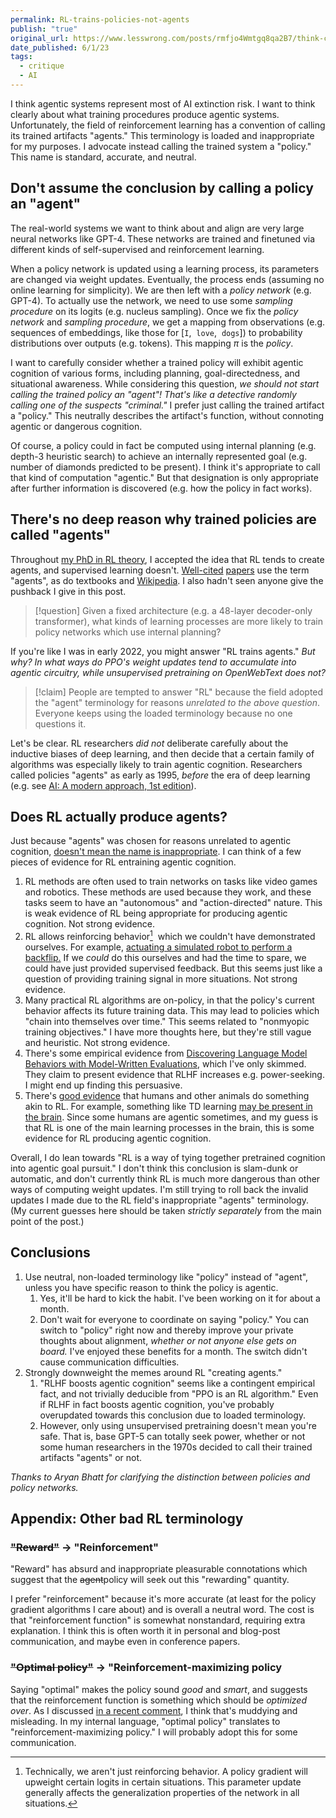 ```yaml
---
permalink: RL-trains-policies-not-agents
publish: "true"
original_url: https://www.lesswrong.com/posts/rmfjo4Wmtgq8qa2B7/think-carefully-before-calling-rl-policies-agents
date_published: 6/1/23
tags:
  - critique
  - AI
---
```


I think agentic systems represent most of AI extinction risk. I want to think clearly about what training procedures produce agentic systems. Unfortunately, the field of reinforcement learning has a convention of calling its trained artifacts "agents." This terminology is loaded and inappropriate for my purposes. I advocate instead calling the trained system a "policy." This name is standard, accurate, and neutral.

## Don't assume the conclusion by calling a policy an "agent"

The real-world systems we want to think about and align are very large neural networks like GPT-4. These networks are trained and finetuned via different kinds of self-supervised and reinforcement learning.

When a policy network is updated using a learning process, its parameters are changed via weight updates. Eventually, the process ends (assuming no online learning for simplicity). We are then left with a _policy network_ (e.g. GPT-4). To actually use the network, we need to use some _sampling procedure_ on its logits (e.g. nucleus sampling). Once we fix the _policy network_ and _sampling procedure_, we get a mapping from observations (e.g. sequences of embeddings, like those for [`I`,  `love`,  `dogs`]) to probability distributions over outputs (e.g. tokens). This mapping $\pi$ is the _policy_.

I want to carefully consider whether a trained policy will exhibit agentic cognition of various forms, including planning, goal-directedness, and situational awareness. While considering this question, _we should not start calling the trained policy an "agent"! That's like a detective randomly calling one of the suspects "criminal."_ I prefer just calling the trained artifact a "policy." This neutrally describes the artifact's function, without connoting agentic or dangerous cognition.

Of course, a policy could in fact be computed using internal planning (e.g. depth-3 heuristic search) to achieve an internally represented goal (e.g. number of diamonds predicted to be present). I think it's appropriate to call that kind of computation "agentic." But that designation is only appropriate after further information is discovered (e.g. how the policy in fact works).

## There's no deep reason why trained policies are called "agents"

Throughout [my PhD in RL theory](https://turntrout.com/alignment-phd), I accepted the idea that RL tends to create agents, and supervised learning doesn't. [Well-cited](https://arxiv.org/pdf/1312.5602.pdf) [papers](https://arxiv.org/abs/1912.06680) use the term "agents", as do textbooks and [Wikipedia](https://en.wikipedia.org/wiki/Reinforcement_learning). I also hadn't seen anyone give the pushback I give in this post.

> [!question]
> Given a fixed architecture (e.g. a 48-layer decoder-only transformer), what kinds of learning processes are more likely to train policy networks which use internal planning?

If you're like I was in early 2022, you might answer "RL trains agents." _But why? In what ways do PPO's weight updates tend to accumulate into agentic circuitry, while unsupervised pretraining on OpenWebText does not?_

> [!claim]
> People are tempted to answer "RL" because the field adopted the "agent" terminology for reasons _unrelated to the above question_. Everyone keeps using the loaded terminology because no one questions it.

Let's be clear. RL researchers _did not_ deliberate carefully about the inductive biases of deep learning, and then decide that a certain family of algorithms was especially likely to train agentic cognition. Researchers called policies "agents" as early as 1995, _before_ the era of deep learning (e.g. see [AI: A modern approach, 1st edition](https://en.wikipedia.org/wiki/Artificial_Intelligence:_A_Modern_Approach)).

## Does RL actually produce agents?

Just because "agents" was chosen for reasons unrelated to agentic cognition, [doesn't mean the name is inappropriate](https://www.lesswrong.com/posts/qNZM3EGoE5ZeMdCRt/reversed-stupidity-is-not-intelligence). I can think of a few pieces of evidence for RL entraining agentic cognition.

1. RL methods are often used to train networks on tasks like video games and robotics. These methods are used because they work, and these tasks seem to have an "autonomous" and "action-directed" nature. This is weak evidence of RL being appropriate for producing agentic cognition. Not strong evidence.
2. RL allows reinforcing behavior[^1]  which we couldn't have demonstrated ourselves. For example, [actuating a simulated robot to perform a backflip.](https://arxiv.org/abs/1706.03741) If we _could_ do this ourselves and had the time to spare, we could have just provided supervised feedback. But this seems just like a question of providing training signal in more situations. Not strong evidence.
3. Many practical RL algorithms are on-policy, in that the policy's current behavior affects its future training data. This may lead to policies which "chain into themselves over time." This seems related to "nonmyopic training objectives." I have more thoughts here, but they're still vague and heuristic. Not strong evidence.
4. There's some empirical evidence from [Discovering Language Model Behaviors with Model-Written Evaluations](https://www.lesswrong.com/posts/yRAo2KEGWenKYZG9K/discovering-language-model-behaviors-with-model-written), which I've only skimmed. They claim to present evidence that RLHF increases e.g. power-seeking. I might end up finding this persuasive.
5. There's [good evidence](https://www.lesswrong.com/posts/iCfdcxiyr2Kj8m8mT/the-shard-theory-of-human-values#A_3_Evidence_for_neuroscience_assumptions) that humans and other animals do something akin to RL. For example, something like TD learning [may be present in the brain](https://en.wikipedia.org/wiki/Temporal_difference_learning#In_neuroscience). Since some humans are agentic sometimes, and my guess is that RL is one of the main learning processes in the brain, this is some evidence for RL producing agentic cognition.

Overall, I do lean towards "RL is a way of tying together pretrained cognition into agentic goal pursuit." I don't think this conclusion is slam-dunk or automatic, and don't currently think RL is much more dangerous than other ways of computing weight updates. I'm still trying to roll back the invalid updates I made due to the RL field's inappropriate "agents" terminology. (My current guesses here should be taken _strictly separately_ from the main point of the post.)

## Conclusions

1. Use neutral, non-loaded terminology like "policy" instead of "agent", unless you have specific reason to think the policy is agentic.
   1. Yes, it'll be hard to kick the habit. I've been working on it for about a month.
   2. Don't wait for everyone to coordinate on saying "policy." You can switch to "policy" right now and thereby improve your private thoughts about alignment, _whether or not anyone else gets on board._ I've enjoyed these benefits for a month. The switch didn't cause communication difficulties.
2. Strongly downweight the memes around RL "creating agents."
   1. "RLHF boosts agentic cognition" seems like a contingent empirical fact, and not trivially deducible from "PPO is an RL algorithm." Even if RLHF in fact boosts agentic cognition, you've probably overupdated towards this conclusion due to loaded terminology.
   2. However, only using unsupervised pretraining doesn't mean you're safe. That is, base GPT-5 can totally seek power, whether or not some human researchers in the 1970s decided to call their trained artifacts "agents" or not.

_Thanks to Aryan Bhatt for clarifying the distinction between policies and policy networks._

## Appendix: Other bad RL terminology

### ~~"Reward"~~ → "Reinforcement"

"Reward" has absurd and inappropriate pleasurable connotations which suggest that the ~~agent~~policy will seek out this "rewarding" quantity.

I prefer "reinforcement" because it's more accurate (at least for the policy gradient algorithms I care about) and is overall a neutral word. The cost is that "reinforcement function" is somewhat nonstandard, requiring extra explanation. I think this is often worth it in personal and blog-post communication, and maybe even in conference papers.

### ~~"Optimal policy"~~ → "Reinforcement-maximizing policy

Saying "optimal" makes the policy sound _good_ and _smart_, and suggests that the reinforcement function is something which should be _optimized over_. As I discussed [in a recent comment](https://www.lesswrong.com/posts/fLpuusx9wQyyEBtkJ/power-seeking-can-be-probable-and-predictive-for-trained?commentId=ndmFcktFiGRLkRMBW), I think that's muddying and misleading. In my internal language, "optimal policy" translates to "reinforcement-maximizing policy." I will probably adopt this for some communication.

[^1]: Technically, we aren't just reinforcing behavior. A policy gradient will upweight certain logits in certain situations. This parameter update generally affects the generalization properties of the network in all situations.
